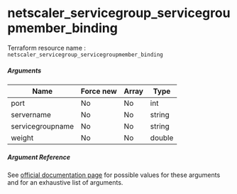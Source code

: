 # netscaler_servicegroup_servicegroupmember_binding

Terraform resource name : ```netscaler_servicegroup_servicegroupmember_binding```

##### Arguments

| Name | Force new | Array | Type |
|----|----|----|----|
|port|No|No|int|
|servername|No|No|string|
|servicegroupname|No|No|string|
|weight|No|No|double|

##### Argument Reference

See [official documentation page](https://developer-docs.citrix.com/projects/netscaler-nitro-api/en/11.0/configuration/basic/servicegroup_servicegroupmember_binding/servicegroup_servicegroupmember_binding/) for possible values for these arguments and for an exhaustive list of arguments.

